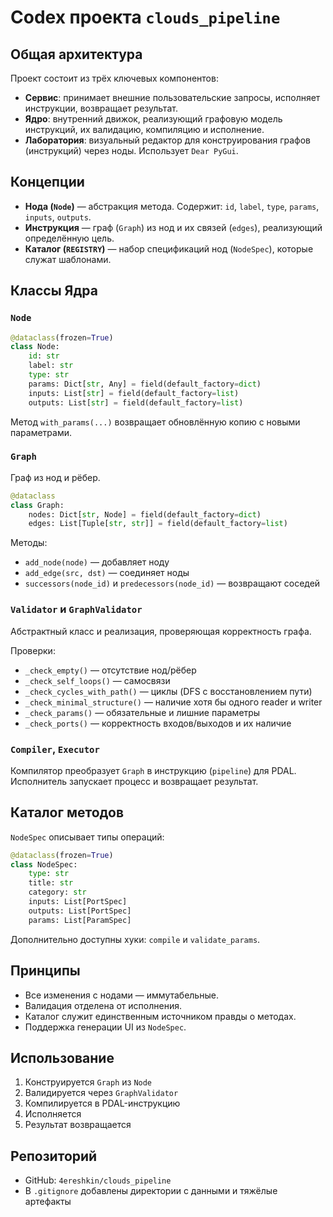 # Codex проекта `clouds_pipeline`

## Общая архитектура

Проект состоит из трёх ключевых компонентов:

- **Сервис**: принимает внешние пользовательские запросы, исполняет инструкции, возвращает результат.
- **Ядро**: внутренний движок, реализующий графовую модель инструкций, их валидацию, компиляцию и исполнение.
- **Лаборатория**: визуальный редактор для конструирования графов (инструкций) через ноды. Использует `Dear PyGui`.

## Концепции

- **Нода (`Node`)** — абстракция метода. Содержит: `id`, `label`, `type`, `params`, `inputs`, `outputs`.
- **Инструкция** — граф (`Graph`) из нод и их связей (`edges`), реализующий определённую цель.
- **Каталог (`REGISTRY`)** — набор спецификаций нод (`NodeSpec`), которые служат шаблонами.

## Классы Ядра

### `Node`

```python
@dataclass(frozen=True)
class Node:
    id: str
    label: str
    type: str
    params: Dict[str, Any] = field(default_factory=dict)
    inputs: List[str] = field(default_factory=list)
    outputs: List[str] = field(default_factory=list)
```

Метод `with_params(...)` возвращает обновлённую копию с новыми параметрами.

### `Graph`

Граф из нод и рёбер.

```python
@dataclass
class Graph:
    nodes: Dict[str, Node] = field(default_factory=dict)
    edges: List[Tuple[str, str]] = field(default_factory=list)
```

Методы:
- `add_node(node)` — добавляет ноду
- `add_edge(src, dst)` — соединяет ноды
- `successors(node_id)` и `predecessors(node_id)` — возвращают соседей

### `Validator` и `GraphValidator`

Абстрактный класс и реализация, проверяющая корректность графа.

Проверки:
- `_check_empty()` — отсутствие нод/рёбер
- `_check_self_loops()` — самосвязи
- `_check_cycles_with_path()` — циклы (DFS с восстановлением пути)
- `_check_minimal_structure()` — наличие хотя бы одного reader и writer
- `_check_params()` — обязательные и лишние параметры
- `_check_ports()` — корректность входов/выходов и их наличие

### `Compiler`, `Executor`

Компилятор преобразует `Graph` в инструкцию (`pipeline`) для PDAL.
Исполнитель запускает процесс и возвращает результат.

## Каталог методов

`NodeSpec` описывает типы операций:

```python
@dataclass(frozen=True)
class NodeSpec:
    type: str
    title: str
    category: str
    inputs: List[PortSpec]
    outputs: List[PortSpec]
    params: List[ParamSpec]
```

Дополнительно доступны хуки: `compile` и `validate_params`.

## Принципы

- Все изменения с нодами — иммутабельные.
- Валидация отделена от исполнения.
- Каталог служит единственным источником правды о методах.
- Поддержка генерации UI из `NodeSpec`.

## Использование

1. Конструируется `Graph` из `Node`
2. Валидируется через `GraphValidator`
3. Компилируется в PDAL-инструкцию
4. Исполняется
5. Результат возвращается

## Репозиторий

- GitHub: `4ereshkin/clouds_pipeline`
- В `.gitignore` добавлены директории с данными и тяжёлые артефакты



